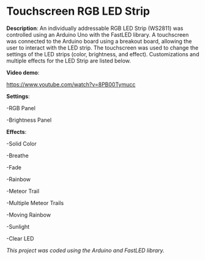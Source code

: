 # Touchscreen RGB LED Strip 

**Description**: An individually addressable RGB LED Strip (WS2811) was controlled using an Arduino Uno with the FastLED library. A touchscreen was connected to the Arduino board using a breakout board, allowing the user to interact with the LED strip. The touchscreen was used to change the settings of the LED strips (color, brightness, and effect). Customizations and multiple effects for the LED Strip are listed below.

**Video demo**: 

https://www.youtube.com/watch?v=8PB00Tymucc



**Settings**:

-RGB Panel

-Brightness Panel


**Effects**:

-Solid Color

-Breathe

-Fade

-Rainbow

-Meteor Trail

-Multiple Meteor Trails

-Moving Rainbow

-Sunlight

-Clear LED


*This project was coded using the Arduino and FastLED library.* 
